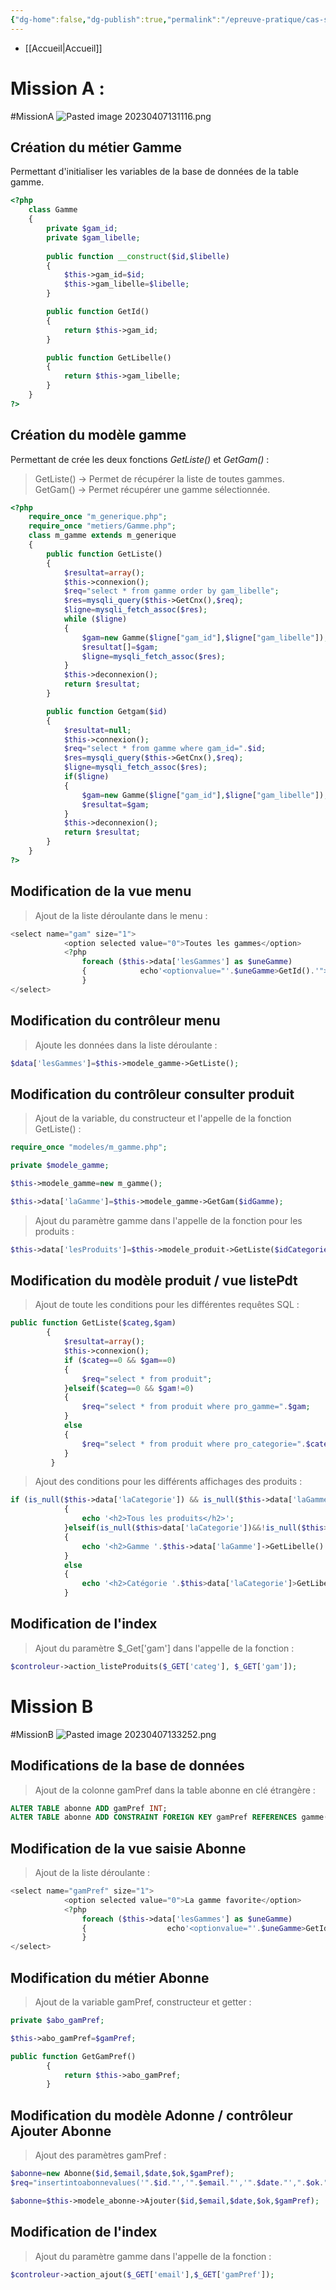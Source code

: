 ```yaml
---
{"dg-home":false,"dg-publish":true,"permalink":"/epreuve-pratique/cas-site-france-mobilier/","dgPassFrontmatter":true}
---
```


- [[Accueil\|Accueil]]

# Mission A :
#MissionA
![Pasted image 20230407131116.png](/img/user/Pasted%20image%2020230407131116.png)

## Création du métier Gamme 

Permettant d'initialiser les variables de la base de données de la table gamme. 

```php
<?php
    class Gamme
    {
        private $gam_id;
        private $gam_libelle;
        
        public function __construct($id,$libelle)
        {
            $this->gam_id=$id;
            $this->gam_libelle=$libelle;
        }

        public function GetId()
        {
            return $this->gam_id;
        }

        public function GetLibelle()
        {
            return $this->gam_libelle;
        }
    }
?>
```




## Création du modèle gamme 

Permettant de crée les deux fonctions *GetListe()* et *GetGam()* :
>GetListe() -> Permet de récupérer la liste de toutes gammes. 
>GetGam() -> Permet récupérer une gamme sélectionnée.  

```php
<?php
    require_once "m_generique.php";
    require_once "metiers/Gamme.php";
    class m_gamme extends m_generique
    {
        public function GetListe()
        {
            $resultat=array();
            $this->connexion();
            $req="select * from gamme order by gam_libelle";
            $res=mysqli_query($this->GetCnx(),$req);
            $ligne=mysqli_fetch_assoc($res);
            while ($ligne)
            {
                $gam=new Gamme($ligne["gam_id"],$ligne["gam_libelle"]);
                $resultat[]=$gam;
                $ligne=mysqli_fetch_assoc($res);
            }
            $this->deconnexion();
            return $resultat;
        }

        public function Getgam($id)
        {
            $resultat=null;
            $this->connexion();
            $req="select * from gamme where gam_id=".$id;
            $res=mysqli_query($this->GetCnx(),$req);
            $ligne=mysqli_fetch_assoc($res);
            if($ligne)
            {
                $gam=new Gamme($ligne["gam_id"],$ligne["gam_libelle"]);
                $resultat=$gam;
            }
            $this->deconnexion();
            return $resultat;
        }
    }
?>
```



## Modification de la vue menu 

>Ajout de la liste déroulante dans le menu :

```php
<select name="gam" size="1">
            <option selected value="0">Toutes les gammes</option>
            <?php
                foreach ($this->data['lesGammes'] as $uneGamme)
                {	         echo'<optionvalue="'.$uneGamme>GetId().'">'.$uneGamme>GetLibelle().'</option>';
                }
</select>
```



## Modification du contrôleur menu 

>Ajoute les données dans la liste déroulante : 

```php
$data['lesGammes']=$this->modele_gamme->GetListe();
```



## Modification du contrôleur consulter produit 

>Ajout de la variable, du constructeur et l'appelle de la fonction GetListe() :

```php
require_once "modeles/m_gamme.php";

private $modele_gamme;

$this->modele_gamme=new m_gamme();

$this->data['laGamme']=$this->modele_gamme->GetGam($idGamme);
```

>Ajout du paramètre gamme dans l'appelle de la fonction pour les produits : 

```php
$this->data['lesProduits']=$this->modele_produit->GetListe($idCategorie,$idGamme);
```



## Modification du modèle produit / vue listePdt

>Ajout de toute les conditions pour les différentes requêtes SQL : 

```php
public function GetListe($categ,$gam)
        {
            $resultat=array();
            $this->connexion();
            if ($categ==0 && $gam==0)
            {
                $req="select * from produit";
            }elseif($categ==0 && $gam!=0)
            {
                $req="select * from produit where pro_gamme=".$gam;
            }
            else
            {
                $req="select * from produit where pro_categorie=".$categ;
            }
         }
```

>Ajout des conditions pour les différents affichages des produits : 

```php
if (is_null($this->data['laCategorie']) && is_null($this->data['laGamme']))
            {
                echo '<h2>Tous les produits</h2>';
            }elseif(is_null($this>data['laCategorie'])&&!is_null($this>data['laGamme']))
            {
                echo '<h2>Gamme '.$this->data['laGamme']->GetLibelle().'</h2>';
            }
            else
            {
                echo '<h2>Catégorie '.$this>data['laCategorie']>GetLibelle().'</h2>';
            }
```



## Modification de l'index 

>Ajout du paramètre $\_Get['gam'] dans l'appelle de la fonction :

```php
$controleur->action_listeProduits($_GET['categ'], $_GET['gam']);
```



# Mission B 
#MissionB
![Pasted image 20230407133252.png](/img/user/Pasted%20image%2020230407133252.png)

## Modifications de la base de données 

>Ajout de la colonne gamPref dans la table abonne en clé étrangère : 

```SQL
ALTER TABLE abonne ADD gamPref INT;
ALTER TABLE abonne ADD CONSTRAINT FOREIGN KEY gamPref REFERENCES gamme(gam_id);
```

## Modification de la vue saisie Abonne

>Ajout de la liste déroulante : 

```php
<select name="gamPref" size="1">
            <option selected value="0">La gamme favorite</option>
            <?php
                foreach ($this->data['lesGammes'] as $uneGamme)
                {                  echo'<optionvalue="'.$uneGamme>GetId().'">'.$uneGamme>GetLibelle().'</option>';
                }          
</select>
```



## Modification du métier Abonne 

>Ajout de la variable gamPref, constructeur et getter : 

```php
private $abo_gamPref;

$this->abo_gamPref=$gamPref;

public function GetGamPref()
        {
            return $this->abo_gamPref;
        }
```



## Modification du modèle Adonne / contrôleur Ajouter Abonne

>Ajout des paramètres gamPref :

```php
$abonne=new Abonne($id,$email,$date,$ok,$gamPref);
$req="insertintoabonnevalues('".$id."','".$email."','".$date."',".$ok.",".$gamPref.";
```

```php
$abonne=$this->modele_abonne->Ajouter($id,$email,$date,$ok,$gamPref);
```



## Modification de l'index

>Ajout du paramètre gamme dans l'appelle de la fonction : 

```php
$controleur->action_ajout($_GET['email'],$_GET['gamPref']);
```

